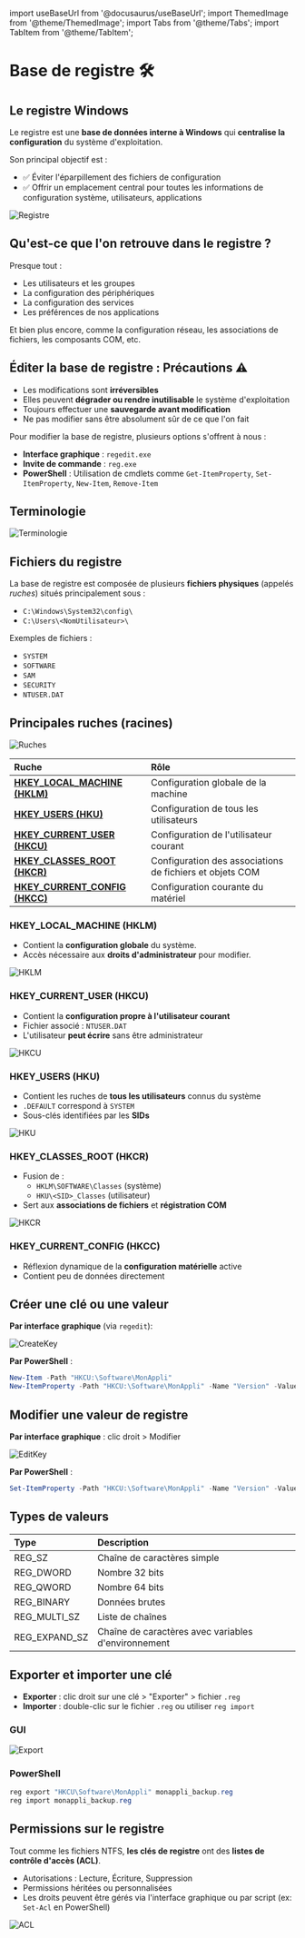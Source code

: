 import useBaseUrl from '@docusaurus/useBaseUrl';
import ThemedImage from '@theme/ThemedImage';
import Tabs from '@theme/Tabs';
import TabItem from '@theme/TabItem';

# Base de registre 🛠️

## Le registre Windows

Le registre est une **base de données interne à Windows** qui **centralise la configuration** du système d'exploitation. 

Son principal objectif est :

- ✅ Éviter l'éparpillement des fichiers de configuration
- ✅ Offrir un emplacement central pour toutes les informations de configuration système, utilisateurs, applications

![Registre](../Windows/Assets/15/Registre.png)

## Qu'est-ce que l'on retrouve dans le registre ?

Presque tout :

- Les utilisateurs et les groupes
- La configuration des périphériques
- La configuration des services
- Les préférences de nos applications

Et bien plus encore, comme la configuration réseau, les associations de fichiers, les composants COM, etc.

## Éditer la base de registre : Précautions ⚠️ 

- Les modifications sont <span class='red-text'>**irréversibles**</span>
- Elles peuvent <span class='red-text'>**dégrader ou rendre inutilisable**</span> le système d'exploitation
- Toujours effectuer une <span class='red-text'>**sauvegarde avant modification**</span>
- Ne pas modifier sans être absolument sûr de ce que l'on fait

Pour modifier la base de registre, plusieurs options s'offrent à nous :

- **Interface graphique** : `regedit.exe`
- **Invite de commande** : `reg.exe`
- **PowerShell** : Utilisation de cmdlets comme `Get-ItemProperty`, `Set-ItemProperty`, `New-Item`, `Remove-Item`

## Terminologie

![Terminologie](../Windows/Assets/15/Terminologie.png)

## Fichiers du registre

La base de registre est composée de plusieurs **fichiers physiques** (appelés *ruches*) situés principalement sous :

- `C:\Windows\System32\config\`
- `C:\Users\<NomUtilisateur>\`

Exemples de fichiers :
- `SYSTEM`
- `SOFTWARE`
- `SAM`
- `SECURITY`
- `NTUSER.DAT`

## Principales ruches (racines)

![Ruches](../Windows/Assets/15/Ruches.png)

| Ruche | Rôle |
|:---|:---|
| **[HKEY_LOCAL_MACHINE (HKLM)](./15-Base%20de%20registre.md#hkey_local_machine-hklm)** | Configuration globale de la machine |
| **[HKEY_USERS (HKU)](./15-Base%20de%20registre.md#hkey_users-hku)** | Configuration de tous les utilisateurs |
| **[HKEY_CURRENT_USER (HKCU)](./15-Base%20de%20registre.md#hkey_current_user-hkcu)** | Configuration de l'utilisateur courant |
| **[HKEY_CLASSES_ROOT (HKCR)](./15-Base%20de%20registre.md#hkey_classes_root-hkcr)** | Configuration des associations de fichiers et objets COM |
| **[HKEY_CURRENT_CONFIG (HKCC)](./15-Base%20de%20registre.md#hkey_current_config-hkcc)** | Configuration courante du matériel |

### HKEY_LOCAL_MACHINE (HKLM)

- Contient la **configuration globale** du système.
- Accès nécessaire aux **droits d'administrateur** pour modifier.

![HKLM](../Windows/Assets/15/HKLM.png)

### HKEY_CURRENT_USER (HKCU)

- Contient la **configuration propre à l'utilisateur courant**
- Fichier associé : `NTUSER.DAT`
- L'utilisateur **peut écrire** sans être administrateur

![HKCU](../Windows/Assets/15/HKCU.png)

### HKEY_USERS (HKU)

- Contient les ruches de **tous les utilisateurs** connus du système
- `.DEFAULT` correspond à `SYSTEM`
- Sous-clés identifiées par les **SIDs**

![HKU](../Windows/Assets/15/HKU.png)

### HKEY_CLASSES_ROOT (HKCR)

- Fusion de :
  - `HKLM\SOFTWARE\Classes` (système)
  - `HKU\<SID>_Classes` (utilisateur)
- Sert aux **associations de fichiers** et **régistration COM**

![HKCR](../Windows/Assets/15/HKCR.png)

### HKEY_CURRENT_CONFIG (HKCC)

- Réflexion dynamique de la **configuration matérielle** active
- Contient peu de données directement

## Créer une clé ou une valeur

**Par interface graphique** (via `regedit`):

![CreateKey](./Assets/15/CreateKey.png)

**Par PowerShell** :
```powershell
New-Item -Path "HKCU:\Software\MonAppli"
New-ItemProperty -Path "HKCU:\Software\MonAppli" -Name "Version" -Value "1.0" -PropertyType String
```

## Modifier une valeur de registre

**Par interface graphique** : clic droit > Modifier

![EditKey](./Assets/15/EditKey.png)

**Par PowerShell** :
```powershell
Set-ItemProperty -Path "HKCU:\Software\MonAppli" -Name "Version" -Value "2.0"
```

## Types de valeurs

| Type | Description |
|:---|:---|
| REG_SZ | Chaîne de caractères simple |
| REG_DWORD | Nombre 32 bits |
| REG_QWORD | Nombre 64 bits |
| REG_BINARY | Données brutes |
| REG_MULTI_SZ | Liste de chaînes |
| REG_EXPAND_SZ | Chaîne de caractères avec variables d'environnement |

## Exporter et importer une clé

- **Exporter** : clic droit sur une clé > "Exporter" > fichier `.reg`
- **Importer** : double-clic sur le fichier `.reg` ou utiliser `reg import`

### GUI
![Export](./Assets/15/Export.png)

### PowerShell
```powershell
reg export "HKCU\Software\MonAppli" monappli_backup.reg
reg import monappli_backup.reg
```

## Permissions sur le registre

Tout comme les fichiers NTFS, **les clés de registre** ont des **listes de contrôle d'accès (ACL)**.

- Autorisations : Lecture, Écriture, Suppression
- Permissions héritées ou personnalisées
- Les droits peuvent être gérés via l'interface graphique ou par script (ex: `Set-Acl` en PowerShell)

![ACL](./Assets/15/ACL.png)